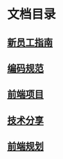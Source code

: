 
# 文档目录
## [新员工指南](./新人入门/)
## [编码规范](./编码规范/)
## [前端项目](./前端项目/)
## [技术分享](./技术分享/)
## [前端规划](./前端规划/)